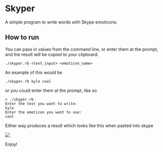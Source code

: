 # Skyper

A simple program to write words with Skype emoticons.

## How to run
 
You can pass in values from the command line, or enter them at the prompt, and the result will be copied to your clipboard. 

```./skyper.rb <text_input> <emoticon_name>```

An example of this would be 

```./skyper.rb kyle cool```

or you could enter them at the prompt, like so

```
> ./skyper.rb
Enter the text you want to write: 
kyle
Enter the emoticon you want to use: 
cool
```

Either way produces a result which looks like this when pasted into skype

![](http://i.imgur.com/Y8LXdkv.png)

Enjoy!
